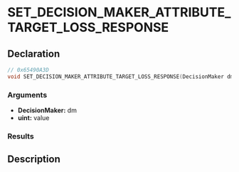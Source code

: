 # SET_DECISION_MAKER_ATTRIBUTE_TARGET_LOSS_RESPONSE

## Declaration
```cpp
// 0x65490A3D
void SET_DECISION_MAKER_ATTRIBUTE_TARGET_LOSS_RESPONSE(DecisionMaker dm, uint value);
```

### Arguments
- **DecisionMaker:** dm
- **uint:** value

### Results

## Description
